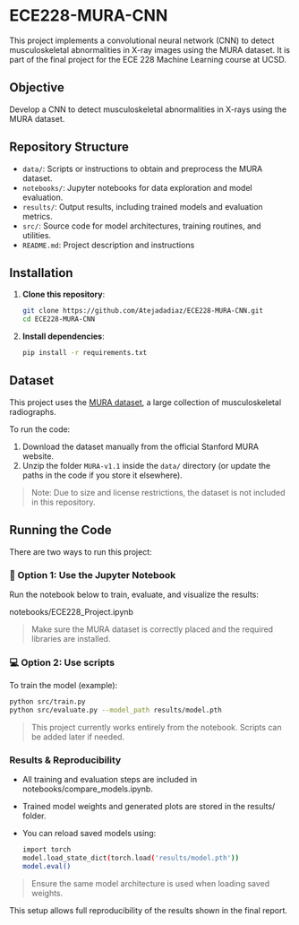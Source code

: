 # ECE228-MURA-CNN

This project implements a convolutional neural network (CNN) to detect musculoskeletal abnormalities in X-ray images using the MURA dataset. It is part of the final project for the ECE 228 Machine Learning course at UCSD.

## Objective

Develop a CNN to detect musculoskeletal abnormalities in X-rays using the MURA dataset.

## Repository Structure
- `data/`: Scripts or instructions to obtain and preprocess the MURA dataset.
- `notebooks/`: Jupyter notebooks for data exploration and model evaluation.
- `results/`: Output results, including trained models and evaluation metrics.
- `src/`: Source code for model architectures, training routines, and utilities.
- `README.md`: Project description and instructions

## Installation

1. **Clone this repository**:

   ```bash
   git clone https://github.com/Atejadadiaz/ECE228-MURA-CNN.git
   cd ECE228-MURA-CNN
   ```
2. **Install dependencies**:

   ```bash
   pip install -r requirements.txt
   ```
## Dataset

This project uses the [MURA dataset](https://stanfordmlgroup.github.io/competitions/mura/), a large collection of musculoskeletal radiographs.

To run the code:

1. Download the dataset manually from the official Stanford MURA website.
2. Unzip the folder `MURA-v1.1` inside the `data/` directory (or update the paths in the code if you store it elsewhere).

> Note: Due to size and license restrictions, the dataset is not included in this repository.

## Running the Code

There are two ways to run this project:

### 📘 Option 1: Use the Jupyter Notebook

Run the notebook below to train, evaluate, and visualize the results:

notebooks/ECE228_Project.ipynb

> Make sure the MURA dataset is correctly placed and the required libraries are installed.

### 💻 Option 2: Use scripts 

To train the model (example):

   ```bash
   python src/train.py
   python src/evaluate.py --model_path results/model.pth
   ```
> This project currently works entirely from the notebook. Scripts can be added later if needed.


### Results & Reproducibility

* All training and evaluation steps are included in notebooks/compare_models.ipynb.

* Trained model weights and generated plots are stored in the results/ folder.

* You can reload saved models using:

   ```bash
   import torch
   model.load_state_dict(torch.load('results/model.pth'))
   model.eval()
   ```
> Ensure the same model architecture is used when loading saved weights.

This setup allows full reproducibility of the results shown in the final report.
